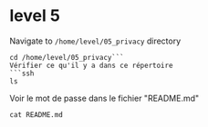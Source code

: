 # level 5
Navigate to `/home/level/05_privacy` directory
```ssh
cd /home/level/05_privacy```
Vérifier ce qu'il y a dans ce répertoire
```ssh
ls
```
Voir le mot de passe dans le fichier "README.md"
```ssh
cat README.md
```
